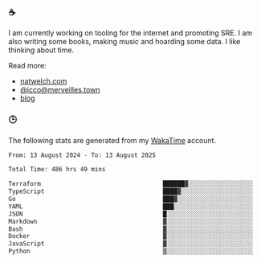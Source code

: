 ### ☕

I am currently working on tooling for the internet and promoting SRE. I am also writing some books, making music and hoarding some data. I like thinking about time.

Read more:

 - [natwelch.com](https://natwelch.com)
 - [@icco@merveilles.town](https://merveilles.town/@icco)
 - [blog](https://writing.natwelch.com)

### 🕒

The following stats are generated from my [WakaTime](https://wakatime.com/@icco) account.

<!--START_SECTION:waka-->

```txt
From: 13 August 2024 - To: 13 August 2025

Total Time: 486 hrs 49 mins

Terraform                                  ██████▓░░░░░░░░░░░░░░░░░░   27.11 %
TypeScript                                 ████▓░░░░░░░░░░░░░░░░░░░░   18.94 %
Go                                         ███▓░░░░░░░░░░░░░░░░░░░░░   15.32 %
YAML                                       ███░░░░░░░░░░░░░░░░░░░░░░   11.82 %
JSON                                       █░░░░░░░░░░░░░░░░░░░░░░░░   04.38 %
Markdown                                   ▓░░░░░░░░░░░░░░░░░░░░░░░░   03.03 %
Bash                                       ▓░░░░░░░░░░░░░░░░░░░░░░░░   03.00 %
Docker                                     ▓░░░░░░░░░░░░░░░░░░░░░░░░   02.23 %
JavaScript                                 ▓░░░░░░░░░░░░░░░░░░░░░░░░   02.08 %
Python                                     ▒░░░░░░░░░░░░░░░░░░░░░░░░   01.65 %
```

<!--END_SECTION:waka-->
